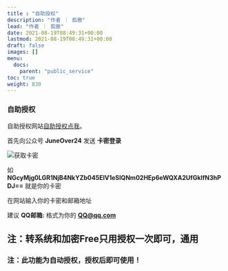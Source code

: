 ```yaml
---
title : "自助授权"
description: "作者 ｜ 孤傲"
lead: "作者 ｜ 孤傲"
date: 2021-08-19T08:49:31+00:00
lastmod: 2021-08-19T08:49:31+00:00
draft: false 
images: []
menu:
  docs:
    parent: "public_service"
toc: true
weight: 830
---
```


### 自助授权

自助授权网站[自助授权点我](https://shop.gushao.club/buy/21)。

首先向公众号 **JuneOver24** 发送 **卡密登录**

![获取卡密](https://skin.gushao.club/docs/public_service/SkinSQ/image.png)

如 **NGcyMjg0LGR1NjB4NkYZb045ElV1eSlQNm02HEp6eWQXA2UfGkIfN3hPDJ==** 就是你的卡密

在网站输入你的卡密和邮箱地址

建议 **QQ邮箱:** 格式为你的 **QQ@qq.com**

## 注：转系统和加密Free只用授权一次即可，通用

### 注：此功能为自动授权，授权后即可使用！
